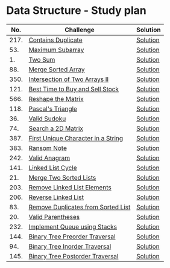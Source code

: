 # Data Structure - Study plan

| No.  | Challenge                                                                                               | Solution                                               |
| ---- | ------------------------------------------------------------------------------------------------------- | ------------------------------------------------------ |
| 217. | [Contains Duplicate](https://leetcode.com/problems/contains-duplicate)                                  | [Solution](217-Contains-Duplicate.cpp)                 |
| 53.  | [Maximum Subarray](https://leetcode.com/problems/maximum-subarray/)                                     | [Solution](53-Maximum-Subarray.cpp)                    |
| 1.   | [Two Sum](https://leetcode.com/problems/two-sum/)                                                       | [Solution](1-Two-Sum.cpp)                              |
| 88.  | [Merge Sorted Array](https://leetcode.com/problems/merge-sorted-array/)                                 | [Solution](88-Merge-Sorted-Array.cpp)                  |
| 350. | [Intersection of Two Arrays II](https://leetcode.com/problems/intersection-of-two-arrays-ii/)           | [Solution](350-Intersection-of-Two-Arrays-II.cpp)      |
| 121. | [Best Time to Buy and Sell Stock](https://leetcode.com/problems/best-time-to-buy-and-sell-stock/)       | [Solution](121-Best-Time-to-Buy-and-Sell-Stock.cpp)    |
| 566. | [Reshape the Matrix](https://leetcode.com/problems/reshape-the-matrix/)                                 | [Solution](566-Reshape-the-Matrix.cpp)                 |
| 118. | [Pascal's Triangle](https://leetcode.com/problems/pascals-triangle/)                                    | [Solution](118-Pascal's-Triangle.cpp)                  |
| 36.  | [Valid Sudoku](https://leetcode.com/problems/valid-sudoku/)                                             | [Solution](36-Valid-Sudoku.cpp)                        |
| 74.  | [Search a 2D Matrix](https://leetcode.com/problems/search-a-2d-matrix/)                                 | [Solution](74-Search-a-2D-Matrix.cpp)                  |
| 387. | [First Unique Character in a String](https://leetcode.com/problems/first-unique-character-in-a-string/) | [Solution](387-First-Unique-Character-in-a-String.cpp) |
| 383. | [Ransom Note](https://leetcode.com/problems/ransom-note/)                                               | [Solution](383-Ransom-Note.cpp)                        |
| 242. | [Valid Anagram](https://leetcode.com/problems/valid-anagram/)                                           | [Solution](242-Valid-Anagram.cpp)                      |
| 141. | [Linked List Cycle](https://leetcode.com/problems/linked-list-cycle/)                                   | [Solution](141-Linked-List-Cycle.cpp)                  |
| 21.  | [Merge Two Sorted Lists](https://leetcode.com/problems/merge-two-sorted-lists/)                         | [Solution](21-Merge-Two-Sorted-Lists.cpp)                                                   |
| 203. | [Remove Linked List Elements](https://leetcode.com/problems/remove-linked-list-elements/)               | [Solution](203-Remove-Linked-List-Elements.cpp)                                                   |
| 206. | [Reverse Linked List](https://leetcode.com/problems/reverse-linked-list/)                               | [Solution](206-Reverse-Linked-List.cpp)                |
| 83.  | [Remove Duplicates from Sorted List](https://leetcode.com/problems/remove-duplicates-from-sorted-list/)        | [Solution](83-Remove-Duplicates-from-Sorted-List.cpp)  |
| 20.  | [Valid Parentheses](https://leetcode.com/problems/valid-parentheses/)                                   | [Solution](20-Valid-Parentheses.cpp)                   |
| 232. | [Implement Queue using Stacks](https://leetcode.com/problems/implement-queue-using-stacks/)               | [Solution](232-Implement-Queue-using-Stacks.cpp)                                                   |
| 144. | [Binary Tree Preorder Traversal](https://leetcode.com/problems/binary-tree-preorder-traversal/)               | [Solution](144-Binary-Tree-Preorder-Traversal.cpp)                                                   |
| 94. | [Binary Tree Inorder Traversal](https://leetcode.com/problems/binary-tree-inorder-traversal/)               | [Solution](94-Binary-Tree-Inorder-Traversal.cpp)                                                   |
| 145. | [Binary Tree Postorder Traversal](https://leetcode.com/problems/binary-tree-postorder-traversal/)               | [Solution](145-Binary-Tree-Postorder-Traversal.cpp)                                                   |
